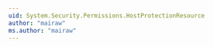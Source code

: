 ```yaml
---
uid: System.Security.Permissions.HostProtectionResource
author: "mairaw"
ms.author: "mairaw"
---
```

